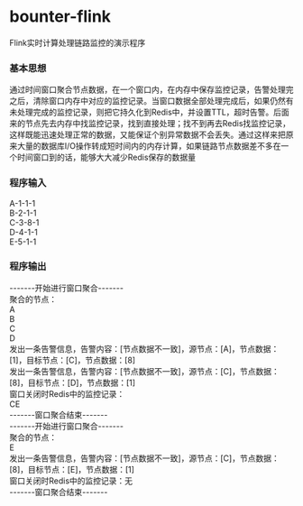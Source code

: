 # bounter-flink
Flink实时计算处理链路监控的演示程序  

### 基本思想
  通过时间窗口聚合节点数据，在一个窗口内，在内存中保存监控记录，告警处理完之后，清除窗口内存中对应的监控记录。当窗口数据全部处理完成后，如果仍然有未处理完成的监控记录，则把它持久化到Redis中，并设置TTL，超时告警。后面来的节点先去内存中找监控记录，找到直接处理；找不到再去Redis找监控记录，这样既能迅速处理正常的数据，又能保证个别异常数据不会丢失。通过这样来把原来大量的数据库I/O操作转成短时间内的内存计算，如果链路节点数据差不多在一个时间窗口到的话，能够大大减少Redis保存的数据量
### 程序输入
A-1-1-1  
B-2-1-1  
C-3-8-1  
D-4-1-1  
E-5-1-1
### 程序输出
-------开始进行窗口聚合-------  
聚合的节点：  
A  
B  
C  
D  
发出一条告警信息，告警内容：[节点数据不一致]，源节点：[A]，节点数据：[1]，目标节点：[C]，节点数据：[8]  
发出一条告警信息，告警内容：[节点数据不一致]，源节点：[C]，节点数据：[8]，目标节点：[D]，节点数据：[1]  
窗口关闭时Redis中的监控记录：  
CE  
-------窗口聚合结束-------  
-------开始进行窗口聚合-------  
聚合的节点：  
E  
发出一条告警信息，告警内容：[节点数据不一致]，源节点：[C]，节点数据：[8]，目标节点：[E]，节点数据：[1]  
窗口关闭时Redis中的监控记录：无  
-------窗口聚合结束-------  
